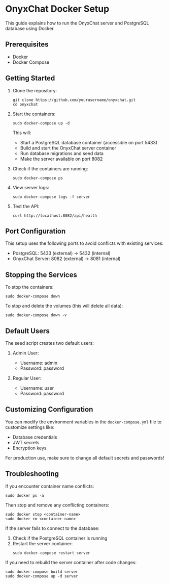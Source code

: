 # OnyxChat Docker Setup

This guide explains how to run the OnyxChat server and PostgreSQL database using Docker.

## Prerequisites

- Docker
- Docker Compose

## Getting Started

1. Clone the repository:
   ```
   git clone https://github.com/yourusername/onyxchat.git
   cd onyxchat
   ```

2. Start the containers:
   ```
   sudo docker-compose up -d
   ```

   This will:
   - Start a PostgreSQL database container (accessible on port 5433)
   - Build and start the OnyxChat server container
   - Run database migrations and seed data
   - Make the server available on port 8082

3. Check if the containers are running:
   ```
   sudo docker-compose ps
   ```

4. View server logs:
   ```
   sudo docker-compose logs -f server
   ```

5. Test the API:
   ```
   curl http://localhost:8082/api/health
   ```

## Port Configuration

This setup uses the following ports to avoid conflicts with existing services:
- PostgreSQL: 5433 (external) → 5432 (internal)
- OnyxChat Server: 8082 (external) → 8081 (internal)

## Stopping the Services

To stop the containers:
```
sudo docker-compose down
```

To stop and delete the volumes (this will delete all data):
```
sudo docker-compose down -v
```

## Default Users

The seed script creates two default users:

1. Admin User:
   - Username: admin
   - Password: password

2. Regular User:
   - Username: user
   - Password: password

## Customizing Configuration

You can modify the environment variables in the `docker-compose.yml` file to customize settings like:
- Database credentials
- JWT secrets
- Encryption keys

For production use, make sure to change all default secrets and passwords!

## Troubleshooting

If you encounter container name conflicts:
```
sudo docker ps -a
```
Then stop and remove any conflicting containers:
```
sudo docker stop <container-name>
sudo docker rm <container-name>
```

If the server fails to connect to the database:
1. Check if the PostgreSQL container is running
2. Restart the server container:
   ```
   sudo docker-compose restart server
   ```

If you need to rebuild the server container after code changes:
```
sudo docker-compose build server
sudo docker-compose up -d server
``` 
